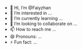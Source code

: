 - 👋 Hi, I’m @Faiyzhan
- 👀 I’m interested in ...
- 🌱 I’m currently learning ...
- 💞️ I’m looking to collaborate on ...
- 📫 How to reach me ...
- 😄 Pronouns: ...
- ⚡ Fun fact: ...

<!---
Faiyzhan/Faiyzhan is a ✨ special ✨ repository because its `README.md` (this file) appears on your GitHub profile.
You can click the Preview link to take a look at your changes.
--->
